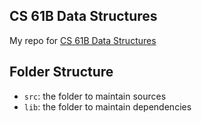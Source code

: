 ## CS 61B Data Structures
My repo for [CS 61B Data Structures](https://sp21.datastructur.es/)

## Folder Structure
- `src`: the folder to maintain sources
- `lib`: the folder to maintain dependencies